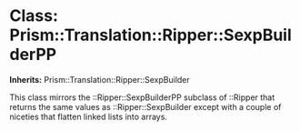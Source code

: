 # Class: Prism::Translation::Ripper::SexpBuilderPP
**Inherits:** Prism::Translation::Ripper::SexpBuilder
    

This class mirrors the ::Ripper::SexpBuilderPP subclass of ::Ripper that
returns the same values as ::Ripper::SexpBuilder except with a couple of
niceties that flatten linked lists into arrays.



